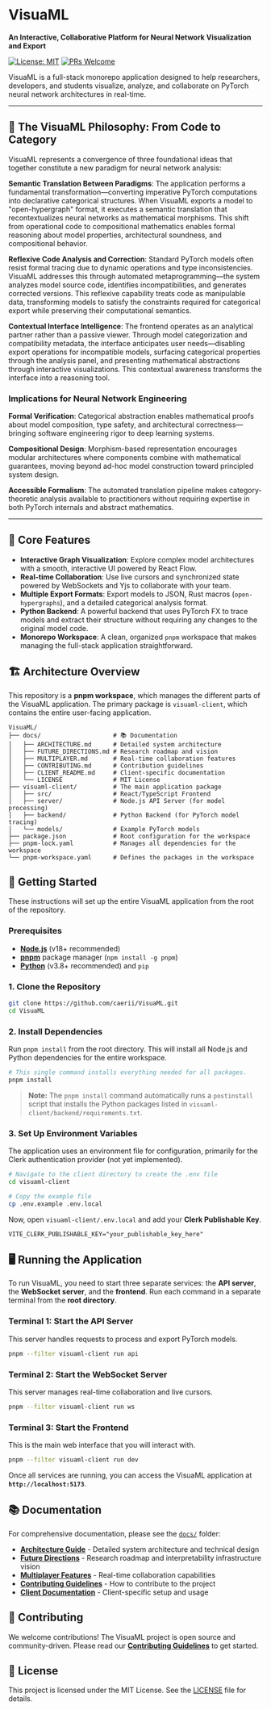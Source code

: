 # VisuaML

**An Interactive, Collaborative Platform for Neural Network Visualization and Export**

[![License: MIT](https://img.shields.io/badge/License-MIT-yellow.svg)](https://opensource.org/licenses/MIT)
[![PRs Welcome](https://img.shields.io/badge/PRs-welcome-brightgreen.svg)](docs/CONTRIBUTING.md)

VisuaML is a full-stack monorepo application designed to help researchers, developers, and students visualize, analyze, and collaborate on PyTorch neural network architectures in real-time.

---

## 🔬 The VisuaML Philosophy: From Code to Category

VisuaML represents a convergence of three foundational ideas that together constitute a new paradigm for neural network analysis:

**Semantic Translation Between Paradigms**: The application performs a fundamental transformation—converting imperative PyTorch computations into declarative categorical structures. When VisuaML exports a model to "open-hypergraph" format, it executes a semantic translation that recontextualizes neural networks as mathematical morphisms. This shift from operational code to compositional mathematics enables formal reasoning about model properties, architectural soundness, and compositional behavior.

**Reflexive Code Analysis and Correction**: Standard PyTorch models often resist formal tracing due to dynamic operations and type inconsistencies. VisuaML addresses this through automated metaprogramming—the system analyzes model source code, identifies incompatibilities, and generates corrected versions. This reflexive capability treats code as manipulable data, transforming models to satisfy the constraints required for categorical export while preserving their computational semantics.

**Contextual Interface Intelligence**: The frontend operates as an analytical partner rather than a passive viewer. Through model categorization and compatibility metadata, the interface anticipates user needs—disabling export operations for incompatible models, surfacing categorical properties through the analysis panel, and presenting mathematical abstractions through interactive visualizations. This contextual awareness transforms the interface into a reasoning tool.

### Implications for Neural Network Engineering

**Formal Verification**: Categorical abstraction enables mathematical proofs about model composition, type safety, and architectural correctness—bringing software engineering rigor to deep learning systems.

**Compositional Design**: Morphism-based representation encourages modular architectures where components combine with mathematical guarantees, moving beyond ad-hoc model construction toward principled system design.

**Accessible Formalism**: The automated translation pipeline makes category-theoretic analysis available to practitioners without requiring expertise in both PyTorch internals and abstract mathematics.

---

## 🌟 Core Features

-   **Interactive Graph Visualization**: Explore complex model architectures with a smooth, interactive UI powered by React Flow.
-   **Real-time Collaboration**: Use live cursors and synchronized state powered by WebSockets and Yjs to collaborate with your team.
-   **Multiple Export Formats**: Export models to JSON, Rust macros (`open-hypergraphs`), and a detailed categorical analysis format.
-   **Python Backend**: A powerful backend that uses PyTorch FX to trace models and extract their structure without requiring any changes to the original model code.
-   **Monorepo Workspace**: A clean, organized `pnpm` workspace that makes managing the full-stack application straightforward.

## 🏗️ Architecture Overview

This repository is a **pnpm workspace**, which manages the different parts of the VisuaML application. The primary package is `visuaml-client`, which contains the entire user-facing application.

```
VisuaML/
├── docs/                    # 📚 Documentation
│   ├── ARCHITECTURE.md      # Detailed system architecture
│   ├── FUTURE_DIRECTIONS.md # Research roadmap and vision
│   ├── MULTIPLAYER.md       # Real-time collaboration features
│   ├── CONTRIBUTING.md      # Contribution guidelines
│   ├── CLIENT_README.md     # Client-specific documentation
│   └── LICENSE              # MIT License
├── visuaml-client/          # The main application package
│   ├── src/                 # React/TypeScript Frontend
│   ├── server/              # Node.js API Server (for model processing)
│   ├── backend/             # Python Backend (for PyTorch model tracing)
│   └── models/              # Example PyTorch models
├── package.json             # Root configuration for the workspace
├── pnpm-lock.yaml           # Manages all dependencies for the workspace
└── pnpm-workspace.yaml      # Defines the packages in the workspace
```

## 🚀 Getting Started

These instructions will set up the entire VisuaML application from the root of the repository.

### Prerequisites

-   [**Node.js**](https://nodejs.org/en/) (v18+ recommended)
-   [**pnpm**](https://pnpm.io/installation) package manager (`npm install -g pnpm`)
-   [**Python**](https://www.python.org/downloads/) (v3.8+ recommended) and `pip`

### 1. Clone the Repository

   ```bash
   git clone https://github.com/caerii/VisuaML.git
   cd VisuaML
   ```

### 2. Install Dependencies
   
Run `pnpm install` from the root directory. This will install all Node.js and Python dependencies for the entire workspace.

   ```bash
# This single command installs everything needed for all packages.
pnpm install
```
> **Note:** The `pnpm install` command automatically runs a `postinstall` script that installs the Python packages listed in `visuaml-client/backend/requirements.txt`.

### 3. Set Up Environment Variables

The application uses an environment file for configuration, primarily for the Clerk authentication provider (not yet implemented).

```bash
# Navigate to the client directory to create the .env file
cd visuaml-client

# Copy the example file
cp .env.example .env.local
```

Now, open `visuaml-client/.env.local` and add your **Clerk Publishable Key**.

```
VITE_CLERK_PUBLISHABLE_KEY="your_publishable_key_here"
   ```

## 🖥️ Running the Application

To run VisuaML, you need to start three separate services: the **API server**, the **WebSocket server**, and the **frontend**. Run each command in a separate terminal from the **root directory**.

### Terminal 1: Start the API Server

This server handles requests to process and export PyTorch models.

```bash
pnpm --filter visuaml-client run api
```

### Terminal 2: Start the WebSocket Server

This server manages real-time collaboration and live cursors.

```bash
pnpm --filter visuaml-client run ws
```

### Terminal 3: Start the Frontend

This is the main web interface that you will interact with.

```bash
pnpm --filter visuaml-client run dev
```

Once all services are running, you can access the VisuaML application at **`http://localhost:5173`**.

## 📚 Documentation

For comprehensive documentation, please see the [`docs/`](docs/) folder:

- **[Architecture Guide](docs/ARCHITECTURE.md)** - Detailed system architecture and technical design
- **[Future Directions](docs/FUTURE_DIRECTIONS.md)** - Research roadmap and interpretability infrastructure vision
- **[Multiplayer Features](docs/MULTIPLAYER.md)** - Real-time collaboration capabilities
- **[Contributing Guidelines](docs/CONTRIBUTING.md)** - How to contribute to the project
- **[Client Documentation](docs/CLIENT_README.md)** - Client-specific setup and usage

## 🤝 Contributing

We welcome contributions! The VisuaML project is open source and community-driven. Please read our [**Contributing Guidelines**](docs/CONTRIBUTING.md) to get started.

## 📄 License

This project is licensed under the MIT License. See the [LICENSE](docs/LICENSE) file for details.
